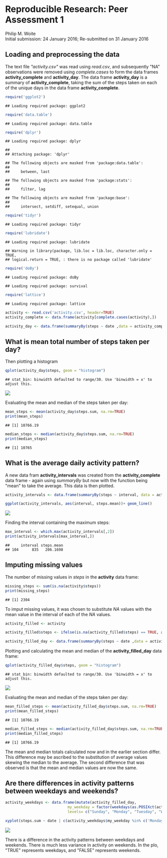 # Reproducible Research: Peer Assessment 1
Philip M. Woite  
Initial submission: 24 January 2016; Re-submitted on 31 January 2016  


## Loading and preprocessing the data
The text file *"activity.csv"* was read using *read.csv*, and subsequently "NA" observations were removed using *complete.cases* to form the data frames **activity_complete** and **activity_day**. The data frame **activity_day** is a summary of **activity_complete**, taking the sum of the steps taken on each of the unique days in the data frame **activity_complete**.


```r
require('ggplot2')
```

```
## Loading required package: ggplot2
```

```r
require('data.table')
```

```
## Loading required package: data.table
```

```r
require('dplyr')
```

```
## Loading required package: dplyr
```

```
## 
## Attaching package: 'dplyr'
```

```
## The following objects are masked from 'package:data.table':
## 
##     between, last
```

```
## The following objects are masked from 'package:stats':
## 
##     filter, lag
```

```
## The following objects are masked from 'package:base':
## 
##     intersect, setdiff, setequal, union
```

```r
require('tidyr')
```

```
## Loading required package: tidyr
```

```r
require('lubridate')
```

```
## Loading required package: lubridate
```

```
## Warning in library(package, lib.loc = lib.loc, character.only = TRUE,
## logical.return = TRUE, : there is no package called 'lubridate'
```

```r
require('doBy')
```

```
## Loading required package: doBy
```

```
## Loading required package: survival
```

```r
require('lattice')
```

```
## Loading required package: lattice
```

```r
activity <- read.csv('activity.csv', header=TRUE)
activity_complete <- data.frame(activity[complete.cases(activity),])

activity_day <- data.frame(summaryBy(steps ~ date ,data = activity_complete, FUN = list(sum)))
```

## What is mean total number of steps taken per day?

Then plotting a histogram


```r
qplot(activity_day$steps, geom = "histogram")
```

```
## stat_bin: binwidth defaulted to range/30. Use 'binwidth = x' to adjust this.
```

![](PA1_template_files/figure-html/unnamed-chunk-2-1.png)<!-- -->

Evaluating the mean and median of the steps taken per day:


```r
mean_steps <- mean(activity_day$steps.sum, na.rm=TRUE)
print(mean_steps)
```

```
## [1] 10766.19
```

```r
median_steps <- median(activity_day$steps.sum, na.rm=TRUE)
print(median_steps)
```

```
## [1] 10765
```




## What is the average daily activity pattern?
A new data fram **activity_intervals** was created from the **activity_complete** data frame - again using *summaryBy* but now with the function being "mean" to take the average. This data is then plotted.


```r
activity_intervals <- data.frame(summaryBy(steps ~ interval, data = activity_complete , FUN = list(mean)))

ggplot(activity_intervals, aes(interval, steps.mean))+ geom_line()
```

![](PA1_template_files/figure-html/unnamed-chunk-4-1.png)<!-- -->

Finding the interval containing the maximum steps:


```r
max_interval <- which.max(activity_intervals[,2])
print(activity_intervals[max_interval,])
```

```
##     interval steps.mean
## 104      835   206.1698
```

## Imputing missing values
The number of missing values in *steps* in the **activity** data frame:


```r
missing_steps <- sum(is.na(activity$steps))
print(missing_steps)
```

```
## [1] 2304
```

To imput missing values, it was chosen to substitute *NA* values with the mean value in the interval of each of the *NA* values.


```r
activity_filled <- activity

activity_filled$steps <- ifelse(is.na(activity_filled$steps) == TRUE, activity_intervals$steps.mean, activity_filled$steps)

activity_filled_day <- data.frame(summaryBy(steps ~ date ,data = activity_filled, FUN = list(sum)))
```

Plotting and calculating the mean and median of the **activity_filled_day** data frame:


```r
qplot(activity_filled_day$steps, geom = "histogram")
```

```
## stat_bin: binwidth defaulted to range/30. Use 'binwidth = x' to adjust this.
```

![](PA1_template_files/figure-html/unnamed-chunk-8-1.png)<!-- -->

Evaluating the mean and median of the steps taken per day:


```r
mean_filled_steps <- mean(activity_filled_day$steps.sum, na.rm=TRUE)
print(mean_filled_steps)
```

```
## [1] 10766.19
```

```r
median_filled_steps <- median(activity_filled_day$steps.sum, na.rm=TRUE)
print(median_filled_steps)
```

```
## [1] 10766.19
```

The mean and median totals calculated now and in the earlier section differ. This difference may be ascribed to the substitution of average values skewing the median to the average. The second difference that was observed is that the mean and median values are now the same.

## Are there differences in activity patterns between weekdays and weekends?


```r
activity_weekdays <- data.frame(mutate(activity_filled_day, 
                            my_weekday = factor(weekdays(as.POSIXct(activity_filled_day$date)),
                            levels= c("Sunday", "Monday", "Tuesday", "Wednesday", "Thursday", "Friday", "Saturday"))))

xyplot(steps.sum ~ date | c(activity_weekdays$my_weekday %in% c('Monday','Tuesday','Wednesday','Thursday','Friday'), activity_weekdays$my_weekday %in% c('Saturday','Sunday')), data = activity_weekdays, layout = c(1,2))
```

![](PA1_template_files/figure-html/unnamed-chunk-10-1.png)<!-- -->

There is a difference in the activity patterns between weekdays and weekends. There is much less variance in activity on weekends. In the plo, "TRUE" represents weekdays, and "FALSE" represents weekends.
